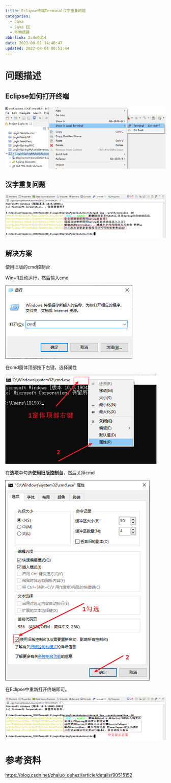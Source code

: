 ```yaml
---
title: Eclipse终端Terminal汉字重复问题
categories: 
  - Java
  - Java EE
  - 环境搭建
abbrlink: 2c4e0d14
date: 2021-09-01 14:40:47
updated: 2022-04-04 00:51:44
---
```

# 问题描述

## Eclipse如何打开终端

![image-20210901144254886](https://raw.githubusercontent.com/lanlan2017/images/master/Blog/2021/09/20210901144255.png)

## 汉字重复问题

![image-20210901144432538](https://raw.githubusercontent.com/lanlan2017/images/master/Blog/2021/09/20210901144432.png)

## 解决方案

使用旧版的cmd控制台

Win+R启动运行，然后输入cmd
<!-- more -->

![image-20210901144520339](https://raw.githubusercontent.com/lanlan2017/images/master/Blog/2021/09/20210901144520.png)

在cmd窗体顶部按下右键，选择属性

![image-20210901144621497](https://raw.githubusercontent.com/lanlan2017/images/master/Blog/2021/09/20210901144621.png)

在**选项**中勾选**使用旧版控制台**，然后关掉cmd

![image-20210901145018063](https://raw.githubusercontent.com/lanlan2017/images/master/Blog/2021/09/20210901145018.png)

在Eclipse中重新打开终端即可。

![image-20210901145304687](https://raw.githubusercontent.com/lanlan2017/images/master/Blog/2021/09/20210901145304.png)

# 参考资料

https://blog.csdn.net/zhaluo_dehezi/article/details/90515152
